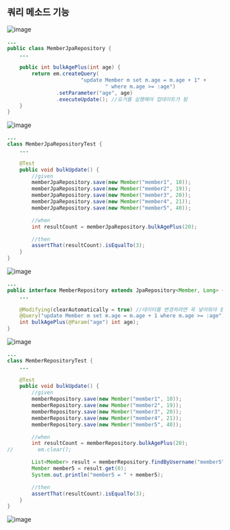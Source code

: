 ## **쿼리 메소드 기능**

![image](https://user-images.githubusercontent.com/79301439/187640060-95665d84-f470-4f75-835d-b24152ea5e77.png)

```java
...
public class MemberJpaRepository {
    ...
    
    public int bulkAgePlus(int age) {
        return em.createQuery(
                        "update Member m set m.age = m.age + 1" +
                                " where m.age >= :age")
                .setParameter("age", age)
                .executeUpdate(); //요거를 실행해야 업데이트가 됨
    }
}
```

![image](https://user-images.githubusercontent.com/79301439/187640305-561af885-2198-493b-aa9e-01ad69f7560c.png)

```java
...
class MemberJpaRepositoryTest {
    ...
    
    @Test
    public void bulkUpdate() {
        //given
        memberJpaRepository.save(new Member("member1", 10));
        memberJpaRepository.save(new Member("member2", 19));
        memberJpaRepository.save(new Member("member3", 20));
        memberJpaRepository.save(new Member("member4", 21));
        memberJpaRepository.save(new Member("member5", 40));

        //when
        int resultCount = memberJpaRepository.bulkAgePlus(20);

        //then
        assertThat(resultCount).isEqualTo(3);
    }
}
```

![image](https://user-images.githubusercontent.com/79301439/187640620-644e2950-971f-405d-bc93-ad4fa22adbc3.png)

```java
...
public interface MemberRepository extends JpaRepository<Member, Long> {
    ...
    
    @Modifying(clearAutomatically = true) //데이터를 변경하려면 꼭 넣어줘야 함, clearAutomatically = true 요거는 em.clear()와 동일
    @Query("update Member m set m.age = m.age + 1 where m.age >= :age")
    int bulkAgePlus(@Param("age") int age);
}
```

![image](https://user-images.githubusercontent.com/79301439/187641122-fa4bb86d-5f5d-4513-a4ab-e0c0babe9445.png)

```java
...
class MemberRepositoryTest {
    ...
    
    @Test
    public void bulkUpdate() {
        //given
        memberRepository.save(new Member("member1", 10));
        memberRepository.save(new Member("member2", 19));
        memberRepository.save(new Member("member3", 20));
        memberRepository.save(new Member("member4", 21));
        memberRepository.save(new Member("member5", 40));

        //when
        int resultCount = memberRepository.bulkAgePlus(20);
//        em.clear();

        List<Member> result = memberRepository.findByUsername("member5");
        Member member5 = result.get(0);
        System.out.println("member5 = " + member5);

        //then
        assertThat(resultCount).isEqualTo(3);
    }
}
```

![image](https://user-images.githubusercontent.com/79301439/187641408-2e03eda7-ee75-43b1-bc02-18f6b8a2d664.png)
